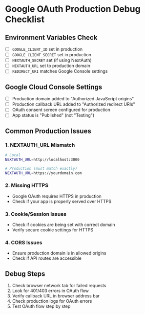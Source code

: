 # Google OAuth Production Debug Checklist

## Environment Variables Check
- [ ] `GOOGLE_CLIENT_ID` set in production
- [ ] `GOOGLE_CLIENT_SECRET` set in production  
- [ ] `NEXTAUTH_SECRET` set (if using NextAuth)
- [ ] `NEXTAUTH_URL` set to production domain
- [ ] `REDIRECT_URI` matches Google Console settings

## Google Cloud Console Settings
- [ ] Production domain added to "Authorized JavaScript origins"
- [ ] Production callback URL added to "Authorized redirect URIs"
- [ ] OAuth consent screen configured for production
- [ ] App status is "Published" (not "Testing")

## Common Production Issues

### 1. NEXTAUTH_URL Mismatch
```bash
# Local
NEXTAUTH_URL=http://localhost:3000

# Production (must match exactly)
NEXTAUTH_URL=https://yourdomain.com
```

### 2. Missing HTTPS
- Google OAuth requires HTTPS in production
- Check if your app is properly served over HTTPS

### 3. Cookie/Session Issues
- Check if cookies are being set with correct domain
- Verify secure cookie settings for HTTPS

### 4. CORS Issues
- Ensure production domain is in allowed origins
- Check if API routes are accessible

## Debug Steps

1. Check browser network tab for failed requests
2. Look for 401/403 errors in OAuth flow
3. Verify callback URL in browser address bar
4. Check production logs for OAuth errors
5. Test OAuth flow step by step